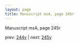 ```yaml
---
layout: page
title: Manuscript msA, page 245r
---
```


Manuscript msA, page 245r

prev:  [244v](../244v) | next:  [245v](../245v)